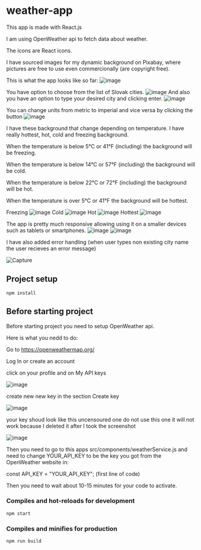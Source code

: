 # weather-app
This app is made with React.js

I am using OpenWeather api to fetch data about weather. 

The icons are React icons.

I have sourced images for my dynamic background on Pixabay, where pictures are free to use even commercionally (are copyright free).

This is what the app looks like so far:
![image](https://github.com/DarinaKasprisinova/weather-temperature-app/assets/61416662/cc824592-44da-4663-97fa-e19774fc6370)

You have option to choose from the list of Slovak cities.
![image](https://github.com/DarinaKasprisinova/weather-temperature-app/assets/61416662/b39c42c6-7a65-4233-9eb5-c1cc69b65ab4)
And also you have an option to type your desired city and clicking enter. 
![image](https://github.com/DarinaKasprisinova/weather-temperature-app/assets/61416662/6fd96a2b-38e4-4127-89b4-f202051e41bd)

You can change units from metric to imperial and vice versa by clicking the button 
![image](https://github.com/DarinaKasprisinova/weather-temperature-app/assets/61416662/03bf0d95-a82f-4b4c-80df-e8e31e7d56b8)

I have these background that change depending on temperature. I have really hottest, hot, cold and freezing background. 

When the temperature is below 5°C or 41°F (including) the background will be freezing.

When the temperature is below 14°C or 57°F (including) the background will be cold.

When the temperature is below 22°C or 72°F (including) the background will be hot.

When the temperature is over 5°C or 41°F the background will be hottest.

Freezing
![image](https://github.com/DarinaKasprisinova/weather-temperature-app/assets/61416662/89d066b3-f5db-42f8-8615-01a19d4df0aa)
Cold
![image](https://github.com/DarinaKasprisinova/weather-temperature-app/assets/61416662/65cdf55a-4103-454d-b9f9-9ec683e01778)
Hot
![image](https://github.com/DarinaKasprisinova/weather-temperature-app/assets/61416662/91f9012f-7e49-4cdf-9da7-c5ff72341fac)
Hottest
![image](https://github.com/DarinaKasprisinova/weather-temperature-app/assets/61416662/e7b7a2f9-4df8-4e15-83d7-0b1b813bd4a1)

The app is pretty much responsive allowing using it on a smaller devices such as tablets or smartphones. 
![image](https://github.com/DarinaKasprisinova/weather-temperature-app/assets/61416662/62d4357f-33fb-4f9a-a2cc-d609ea6cef3c)
![image](https://github.com/DarinaKasprisinova/weather-temperature-app/assets/61416662/70a67157-03eb-4b9d-81c7-52b8ce234ab3)

I have also added error handling (when user types non existing city name the user recieves an error message) 

![Capture](https://github.com/DarinaKasprisinova/weather-temperature-app/assets/61416662/4c61efd1-f2aa-402e-ab0f-f0ae9aa3ea97)



## Project setup
```
npm install
```

## Before starting project

Before starting project you need to setup OpenWeather api. 

Here is what you nedd to do:

Go to  https://openweathermap.org/ 

Log In or create an account 

click on your profile and on My API keys 

![image](https://github.com/DarinaKasprisinova/weather-temperature-app/assets/61416662/465c52b1-1ab2-4935-8565-7b45a3638247)

create new new key in the section Create key 

![image](https://github.com/DarinaKasprisinova/weather-temperature-app/assets/61416662/1ba4412a-e320-41f7-ac22-039432b4ad64)

your key shoud look like this uncensoured one do not use this one it will not work because I deleted it after I took the screenshot

![image](https://github.com/DarinaKasprisinova/weather-temperature-app/assets/61416662/a6e01d81-080f-4312-9553-42e95a62bc4a)

Then you need to go to this apps src/components/weatherService.js and need to change YOUR_API_KEY to be the key you got from the OpenWeather website in:  

const API_KEY = "YOUR_API_KEY"; (first line of code)

Then you need to wait about 10-15 minutes for your code to activate. 



### Compiles and hot-reloads for development
```
npm start
```

### Compiles and minifies for production
```
npm run build
```

<!-- 

# Getting Started with Create React App

This project was bootstrapped with [Create React App](https://github.com/facebook/create-react-app).

## Available Scripts

In the project directory, you can run:

### `npm start`

Runs the app in the development mode.\
Open [http://localhost:3000](http://localhost:3000) to view it in your browser.

The page will reload when you make changes.\
You may also see any lint errors in the console.

### `npm test`

Launches the test runner in the interactive watch mode.\
See the section about [running tests](https://facebook.github.io/create-react-app/docs/running-tests) for more information.

### `npm run build`

Builds the app for production to the `build` folder.\
It correctly bundles React in production mode and optimizes the build for the best performance.

The build is minified and the filenames include the hashes.\
Your app is ready to be deployed!

See the section about [deployment](https://facebook.github.io/create-react-app/docs/deployment) for more information.

### `npm run eject`

**Note: this is a one-way operation. Once you `eject`, you can't go back!**

If you aren't satisfied with the build tool and configuration choices, you can `eject` at any time. This command will remove the single build dependency from your project.

Instead, it will copy all the configuration files and the transitive dependencies (webpack, Babel, ESLint, etc) right into your project so you have full control over them. All of the commands except `eject` will still work, but they will point to the copied scripts so you can tweak them. At this point you're on your own.

You don't have to ever use `eject`. The curated feature set is suitable for small and middle deployments, and you shouldn't feel obligated to use this feature. However we understand that this tool wouldn't be useful if you couldn't customize it when you are ready for it.

## Learn More

You can learn more in the [Create React App documentation](https://facebook.github.io/create-react-app/docs/getting-started).

To learn React, check out the [React documentation](https://reactjs.org/).

### Code Splitting

This section has moved here: [https://facebook.github.io/create-react-app/docs/code-splitting](https://facebook.github.io/create-react-app/docs/code-splitting)

### Analyzing the Bundle Size

This section has moved here: [https://facebook.github.io/create-react-app/docs/analyzing-the-bundle-size](https://facebook.github.io/create-react-app/docs/analyzing-the-bundle-size)

### Making a Progressive Web App

This section has moved here: [https://facebook.github.io/create-react-app/docs/making-a-progressive-web-app](https://facebook.github.io/create-react-app/docs/making-a-progressive-web-app)

### Advanced Configuration

This section has moved here: [https://facebook.github.io/create-react-app/docs/advanced-configuration](https://facebook.github.io/create-react-app/docs/advanced-configuration)

### Deployment

This section has moved here: [https://facebook.github.io/create-react-app/docs/deployment](https://facebook.github.io/create-react-app/docs/deployment)

### `npm run build` fails to minify

This section has moved here: [https://facebook.github.io/create-react-app/docs/troubleshooting#npm-run-build-fails-to-minify](https://facebook.github.io/create-react-app/docs/troubleshooting#npm-run-build-fails-to-minify)

-->
